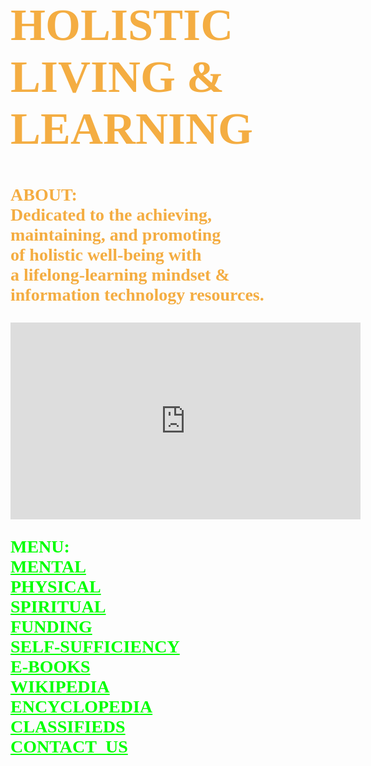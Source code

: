 <!DOCTYPE html>
<html lang="en-us">
	<body style="background-image:url(https://imagizer.imageshack.com/img923/39/ilomaA.png);
		background-repeat:no-repeat;
		background-size:cover;
		background-position: center center;">
		<h1 style="font-family:serif;font-weight:bold;font-size:72px;color:#f4ad42;">
			HOLISTIC<br> 
			LIVING &<br>
			LEARNING
		</h1>
		<p style="font-family:serif;font-weight:bold;font-size:28px;color:#f4ad42;">
			ABOUT:<br>
	        	Dedicated to the achieving,<br>
			maintaining, and promoting<br> 
		 	of holistic well-being with<br>
			a lifelong-learning mindset &<br> 
			information technology resources.
		</p>
		<iframe width="560" height="315" src="https://www.youtube.com/embed/Tw9PYw_ESs8" 
			frameborder="0" allow="accelerometer; autoplay; encrypted-media; 
			gyroscope; picture-in-picture" allowfullscreen>
		</iframe>
		<p style="font-family:serif;color:#00ff00;font-size:28px;font-weight:bold;">
			MENU:<br>
			<a style="color:#00ff00;" href="https://www.mooc-list.com/"       	       		 							target="_blank">MENTAL</a><br>
			<a style="color:#00ff00;" href="https://www.webmd.com/" 	 	 	         		 						target="_blank">PHYSICAL</a><br>
			<a style="color:#00ff00;" href="https://thebestschools.org/magazine/world-religions-study-starters/" 
				target="_blank">SPIRITUAL</a><br>
			<a style="color:#00ff00;" href="https://l-lists.com/en/lists/phayv1.html" 									target="_blank">FUNDING</a><br>
			<a style="color:#00ff00;" href="https://www.self-sufficient-farm-living.com" 
			        target="_blank">SELF-SUFFICIENCY</a><br>
			<a style="color:#00ff00;" href="https://onlinebooks.library.upenn.edu/" 										target="_blank">E-BOOKS</a><br>	
			<a style="color:#00ff00;" href="https://en.wikipedia.org/wiki/Main_Page"                                                                         target="_blank">WIKIPEDIA</a><br>
			<a style="color:#00ff00;" href="https://www.britannica.com/"                                                                                     target="_blank">ENCYCLOPEDIA</a><br>
			<a style="color:#00ff00;" href="https://www.craigslist.org/about/sites"
				target="_blank">CLASSIFIEDS</a><br>
			<a style="color:#00ff00;" href="mailto:fjwholistic@live.com?Subject=Hello"
				target="_top">CONTACT_US</a>
		</p>
	</body>
</html>

